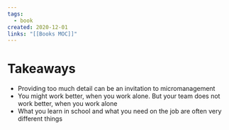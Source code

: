 ```yaml
---
tags:
  - book
created: 2020-12-01
links: "[[Books MOC]]"
---
```

# Takeaways

- Providing too much detail can be an invitation to micromanagement
- You might work better, when you work alone. But your team does not work better, when you work alone
- What you learn in school and what you need on the job are often very different things
